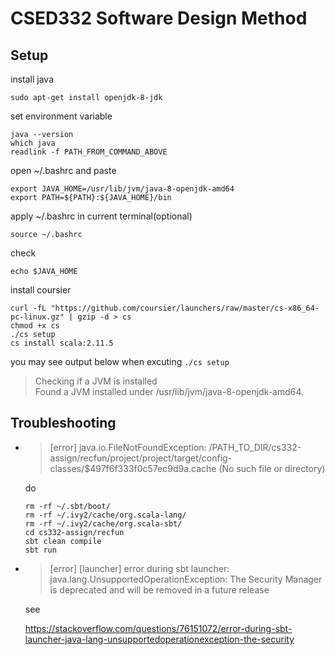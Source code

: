 # CSED332 Software Design Method

## Setup

install java
```
sudo apt-get install openjdk-8-jdk
```
set environment variable
```
java --version
which java
readlink -f PATH_FROM_COMMAND_ABOVE
```
open ~/.bashrc and paste
```
export JAVA_HOME=/usr/lib/jvm/java-8-openjdk-amd64
export PATH=${PATH}:${JAVA_HOME}/bin
```

apply ~/.bashrc in current terminal(optional)
```
source ~/.bashrc
```

check
```
echo $JAVA_HOME
```

install coursier
```
curl -fL "https://github.com/coursier/launchers/raw/master/cs-x86_64-pc-linux.gz" | gzip -d > cs
chmod +x cs
./cs setup
cs install scala:2.11.5
```

you may see output below when excuting ```./cs setup```

> Checking if a JVM is installed<br>
> Found a JVM installed under /usr/lib/jvm/java-8-openjdk-amd64.

## Troubleshooting
+ > [error] java.io.FileNotFoundException: /PATH_TO_DIR/cs332-assign/recfun/project/project/target/config-classes/$497f6f333f0c57ec9d9a.cache (No such file or directory)

    do

    ```
    rm -rf ~/.sbt/boot/
    rm -rf ~/.ivy2/cache/org.scala-lang/
    rm -rf ~/.ivy2/cache/org.scala-sbt/
    cd cs332-assign/recfun
    sbt clean compile
    sbt run
    ```

+ > [error] [launcher] error during sbt launcher: java.lang.UnsupportedOperationException: The Security Manager is deprecated and will be removed in a future release

    see

    https://stackoverflow.com/questions/76151072/error-during-sbt-launcher-java-lang-unsupportedoperationexception-the-security
